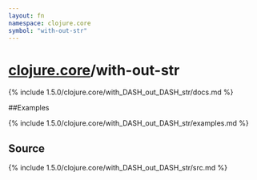 ```yaml
---
layout: fn
namespace: clojure.core
symbol: "with-out-str"
---
```


# [clojure.core](../)/with-out-str

{% include 1.5.0/clojure.core/with_DASH_out_DASH_str/docs.md %}

##Examples

{% include 1.5.0/clojure.core/with_DASH_out_DASH_str/examples.md %}
## Source
{% include 1.5.0/clojure.core/with_DASH_out_DASH_str/src.md %}


